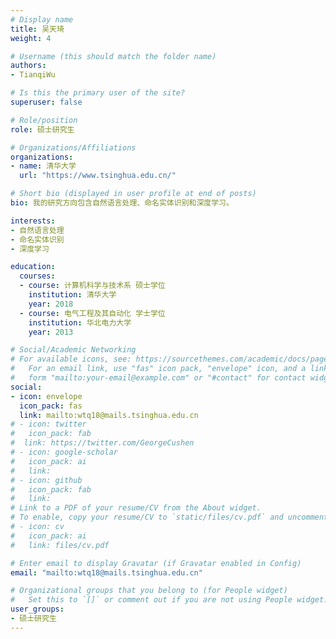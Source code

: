 ```yaml
---
# Display name
title: 吴天琦
weight: 4

# Username (this should match the folder name)
authors:
- TianqiWu

# Is this the primary user of the site?
superuser: false

# Role/position
role: 硕士研究生

# Organizations/Affiliations
organizations:
- name: 清华大学
  url: "https://www.tsinghua.edu.cn/"

# Short bio (displayed in user profile at end of posts)
bio: 我的研究方向包含自然语言处理、命名实体识别和深度学习。

interests:
- 自然语言处理
- 命名实体识别
- 深度学习

education:
  courses:
  - course: 计算机科学与技术系 硕士学位
    institution: 清华大学
    year: 2018
  - course: 电气工程及其自动化 学士学位
    institution: 华北电力大学
    year: 2013

# Social/Academic Networking
# For available icons, see: https://sourcethemes.com/academic/docs/page-builder/#icons
#   For an email link, use "fas" icon pack, "envelope" icon, and a link in the
#   form "mailto:your-email@example.com" or "#contact" for contact widget.
social:
- icon: envelope
  icon_pack: fas
  link: mailto:wtq18@mails.tsinghua.edu.cn
# - icon: twitter
#   icon_pack: fab
#  link: https://twitter.com/GeorgeCushen
# - icon: google-scholar
#   icon_pack: ai
#   link: 
# - icon: github
#   icon_pack: fab
#   link: 
# Link to a PDF of your resume/CV from the About widget.
# To enable, copy your resume/CV to `static/files/cv.pdf` and uncomment the lines below.
# - icon: cv
#   icon_pack: ai
#   link: files/cv.pdf

# Enter email to display Gravatar (if Gravatar enabled in Config)
email: "mailto:wtq18@mails.tsinghua.edu.cn"

# Organizational groups that you belong to (for People widget)
#   Set this to `[]` or comment out if you are not using People widget.
user_groups:
- 硕士研究生
---
```


